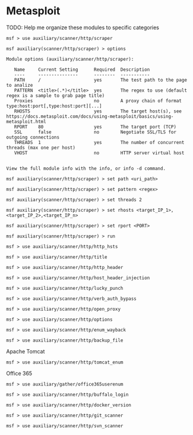 # Metasploit

TODO: Help me organize these modules to specific categories

```
msf > use auxiliary/scanner/http/scraper

msf auxiliary(scanner/http/scraper) > options

Module options (auxiliary/scanner/http/scraper):

   Name     Current Setting      Required  Description
   ----     ---------------      --------  -----------
   PATH     /                    yes       The test path to the page to analize
   PATTERN  <title>(.*)</title>  yes       The regex to use (default regex is a sample to grab page title)
   Proxies                       no        A proxy chain of format type:host:port[,type:host:port][...]
   RHOSTS                        yes       The target host(s), see https://docs.metasploit.com/docs/using-metasploit/basics/using-metasploit.html
   RPORT    80                   yes       The target port (TCP)
   SSL      false                no        Negotiate SSL/TLS for outgoing connections
   THREADS  1                    yes       The number of concurrent threads (max one per host)
   VHOST                         no        HTTP server virtual host


View the full module info with the info, or info -d command.

msf auxiliary(scanner/http/scraper) > set path <uri_path>

msf auxiliary(scanner/http/scraper) > set pattern <regex>

msf auxiliary(scanner/http/scraper) > set threads 2

msf auxiliary(scanner/http/scraper) > set rhosts <target_IP_1>,<target_IP_2>,<target_IP_n>

msf auxiliary(scanner/http/scraper) > set rport <PORT>

msf auxiliary(scanner/http/scraper) > run
```

`msf > use auxiliary/scanner/http/http_hsts`

`msf > use auxiliary/scanner/http/title`

`msf > use auxiliary/scanner/http/http_header`

`msf > use auxiliary/scanner/http/host_header_injection`

`msf > use auxiliary/scanner/http/lucky_punch`

`msf > use auxiliary/scanner/http/verb_auth_bypass`

`msf > use auxiliary/scanner/http/open_proxy`

`msf > use auxiliary/scanner/http/options`

`msf > use auxiliary/scanner/http/enum_wayback`

`msf > use auxiliary/scanner/http/backup_file`

Apache Tomcat

`msf > use auxiliary/scanner/http/tomcat_enum`

Office 365

`msf > use auxiliary/gather/office365userenum`

`msf > use auxiliary/scanner/http/buffalo_login`

`msf > use auxiliary/scanner/http/docker_version`

`msf > use auxiliary/scanner/http/git_scanner`

`msf > use auxiliary/scanner/http/svn_scanner`